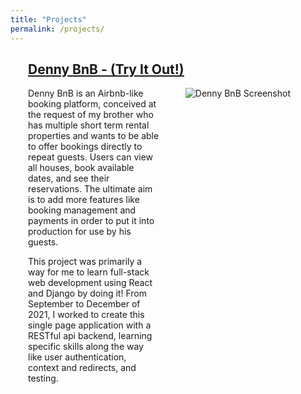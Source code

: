 ```yaml
---
title: "Projects"
permalink: /projects/
---
```

<div style="padding-left: 2em; padding-right: 4em">
    <h2>
        <a href="http://ec2-13-58-89-254.us-east-2.compute.amazonaws.com/">
        Denny BnB - (Try It Out!)
        </a>
    </h2>
    <img src="https://evan-fannin.github.io/assets/images/denny_bnb_screenshot_2.png" style="max-width: 50%; height: auto; float: right; margin-left: 1em; animation: intro 0.3s both; animation-delay: 0.25s;" alt="Denny BnB Screenshot">
    <div style="width: 50%">
        <p>Denny BnB is an Airbnb-like booking platform, conceived at the request of my brother who has multiple short term rental properties and wants to be able to offer bookings directly to repeat guests. Users can view all houses, book available dates, and see their reservations. The ultimate aim is to add more features like booking management and payments in order to put it into production for use by his guests.</p>
        <p>This project was primarily a way for me to learn full-stack web development using React and Django by doing it! From September to December of 2021, I worked to create this single page application with a RESTful api backend, learning specific skills along the way like user authentication, context and redirects, and testing.</p>
    </div>
</div>